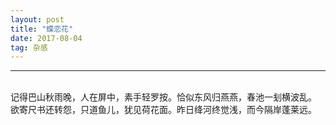```yaml
---
layout: post
title: "蝶恋花"
date: 2017-08-04
tag: 杂感
---
```


---


<br>
记得巴山秋雨晚，人在屏中，素手轻罗按。恰似东风归燕燕，春池一刬横波乱。  
欲寄尺书还转怨，只道鱼儿，犹见荷花面。昨日绛河终觉浅，而今隔岸蓬莱远。


<br>

